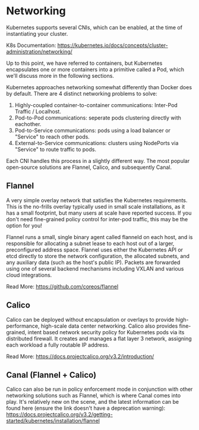 # Networking

Kubernetes supports several CNIs, which can be enabled, at the time of instantiating your cluster.

K8s Documentation: https://kubernetes.io/docs/concepts/cluster-administration/networking/

Up to this point, we have referred to containers, but Kubernetes encapsulates one or more containers into a primitive called a Pod, which we'll discuss more in the following sections.

Kubernetes approaches networking somewhat differently than Docker does by default. There are 4 distinct networking problems to solve:

1. Highly-coupled container-to-container communications: Inter-Pod Traffic / Localhost.
2. Pod-to-Pod communications: seperate pods clustering directly with eachother.
3. Pod-to-Service communications: pods using a load balancer or "Service" to reach other pods.
4. External-to-Service communications: clusters using NodePorts via "Service" to route traffic to pods.

Each CNI handles this process in a slightly different way. The most popular open-source solutions are Flannel, Calico, and subsequently Canal.

## Flannel

A very simple overlay network that satisfies the Kubernetes requirements. This is the no-frills overlay typically used in small scale installations, as it has a small footprint, but many users at scale have reported success. If you don't need fine-grained policy control for inter-pod traffic, this may be the option for you! 

Flannel runs a small, single binary agent called flanneld on each host, and is responsible for allocating a subnet lease to each host out of a larger, preconfigured address space. Flannel uses either the Kubernetes API or etcd directly to store the network configuration, the allocated subnets, and any auxiliary data (such as the host's public IP). Packets are forwarded using one of several backend mechanisms including VXLAN and various cloud integrations.

Read More: https://github.com/coreos/flannel

## Calico

Calico can be deployed without encapsulation or overlays to provide high-performance, high-scale data center networking. Calico also provides fine-grained, intent based network security policy for Kubernetes pods via its distributed firewall. It creates and manages a flat layer 3 network, assigning each workload a fully routable IP address.

Read More: https://docs.projectcalico.org/v3.2/introduction/

## Canal (Flannel + Calico)

Calico can also be run in policy enforcement mode in conjunction with other networking solutions such as Flannel, which is where Canal comes into play. It's relatively new on the scene, and the latest information can be found here (ensure the link doesn't have a deprecation warning): https://docs.projectcalico.org/v3.2/getting-started/kubernetes/installation/flannel